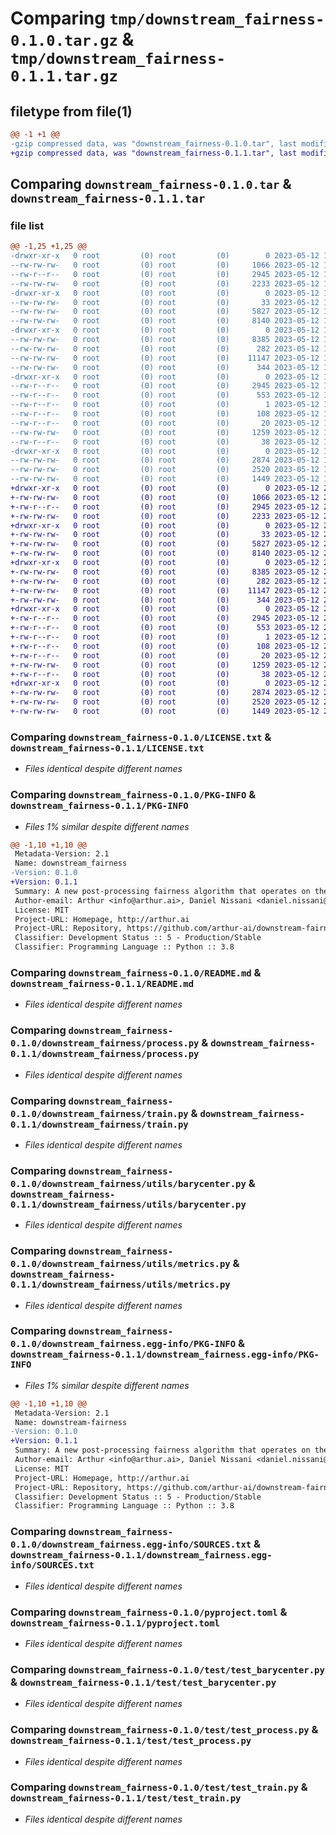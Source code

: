 # Comparing `tmp/downstream_fairness-0.1.0.tar.gz` & `tmp/downstream_fairness-0.1.1.tar.gz`

## filetype from file(1)

```diff
@@ -1 +1 @@
-gzip compressed data, was "downstream_fairness-0.1.0.tar", last modified: Fri May 12 15:45:06 2023, max compression
+gzip compressed data, was "downstream_fairness-0.1.1.tar", last modified: Fri May 12 20:22:42 2023, max compression
```

## Comparing `downstream_fairness-0.1.0.tar` & `downstream_fairness-0.1.1.tar`

### file list

```diff
@@ -1,25 +1,25 @@
-drwxr-xr-x   0 root         (0) root         (0)        0 2023-05-12 15:45:06.531467 downstream_fairness-0.1.0/
--rw-rw-rw-   0 root         (0) root         (0)     1066 2023-05-12 15:44:46.000000 downstream_fairness-0.1.0/LICENSE.txt
--rw-r--r--   0 root         (0) root         (0)     2945 2023-05-12 15:45:06.531467 downstream_fairness-0.1.0/PKG-INFO
--rw-rw-rw-   0 root         (0) root         (0)     2233 2023-05-12 15:44:46.000000 downstream_fairness-0.1.0/README.md
-drwxr-xr-x   0 root         (0) root         (0)        0 2023-05-12 15:45:06.526467 downstream_fairness-0.1.0/downstream_fairness/
--rw-rw-rw-   0 root         (0) root         (0)       33 2023-05-12 15:44:46.000000 downstream_fairness-0.1.0/downstream_fairness/__init__.py
--rw-rw-rw-   0 root         (0) root         (0)     5827 2023-05-12 15:44:46.000000 downstream_fairness-0.1.0/downstream_fairness/process.py
--rw-rw-rw-   0 root         (0) root         (0)     8140 2023-05-12 15:44:46.000000 downstream_fairness-0.1.0/downstream_fairness/train.py
-drwxr-xr-x   0 root         (0) root         (0)        0 2023-05-12 15:45:06.529467 downstream_fairness-0.1.0/downstream_fairness/utils/
--rw-rw-rw-   0 root         (0) root         (0)     8385 2023-05-12 15:44:46.000000 downstream_fairness-0.1.0/downstream_fairness/utils/barycenter.py
--rw-rw-rw-   0 root         (0) root         (0)      282 2023-05-12 15:44:46.000000 downstream_fairness-0.1.0/downstream_fairness/utils/constants.py
--rw-rw-rw-   0 root         (0) root         (0)    11147 2023-05-12 15:44:46.000000 downstream_fairness-0.1.0/downstream_fairness/utils/metrics.py
--rw-rw-rw-   0 root         (0) root         (0)      344 2023-05-12 15:44:46.000000 downstream_fairness-0.1.0/downstream_fairness/version.py
-drwxr-xr-x   0 root         (0) root         (0)        0 2023-05-12 15:45:06.528467 downstream_fairness-0.1.0/downstream_fairness.egg-info/
--rw-r--r--   0 root         (0) root         (0)     2945 2023-05-12 15:45:06.000000 downstream_fairness-0.1.0/downstream_fairness.egg-info/PKG-INFO
--rw-r--r--   0 root         (0) root         (0)      553 2023-05-12 15:45:06.000000 downstream_fairness-0.1.0/downstream_fairness.egg-info/SOURCES.txt
--rw-r--r--   0 root         (0) root         (0)        1 2023-05-12 15:45:06.000000 downstream_fairness-0.1.0/downstream_fairness.egg-info/dependency_links.txt
--rw-r--r--   0 root         (0) root         (0)      108 2023-05-12 15:45:06.000000 downstream_fairness-0.1.0/downstream_fairness.egg-info/requires.txt
--rw-r--r--   0 root         (0) root         (0)       20 2023-05-12 15:45:06.000000 downstream_fairness-0.1.0/downstream_fairness.egg-info/top_level.txt
--rw-rw-rw-   0 root         (0) root         (0)     1259 2023-05-12 15:44:46.000000 downstream_fairness-0.1.0/pyproject.toml
--rw-r--r--   0 root         (0) root         (0)       38 2023-05-12 15:45:06.531467 downstream_fairness-0.1.0/setup.cfg
-drwxr-xr-x   0 root         (0) root         (0)        0 2023-05-12 15:45:06.530467 downstream_fairness-0.1.0/test/
--rw-rw-rw-   0 root         (0) root         (0)     2874 2023-05-12 15:44:46.000000 downstream_fairness-0.1.0/test/test_barycenter.py
--rw-rw-rw-   0 root         (0) root         (0)     2520 2023-05-12 15:44:46.000000 downstream_fairness-0.1.0/test/test_process.py
--rw-rw-rw-   0 root         (0) root         (0)     1449 2023-05-12 15:44:46.000000 downstream_fairness-0.1.0/test/test_train.py
+drwxr-xr-x   0 root         (0) root         (0)        0 2023-05-12 20:22:42.017904 downstream_fairness-0.1.1/
+-rw-rw-rw-   0 root         (0) root         (0)     1066 2023-05-12 20:22:24.000000 downstream_fairness-0.1.1/LICENSE.txt
+-rw-r--r--   0 root         (0) root         (0)     2945 2023-05-12 20:22:42.017904 downstream_fairness-0.1.1/PKG-INFO
+-rw-rw-rw-   0 root         (0) root         (0)     2233 2023-05-12 20:22:24.000000 downstream_fairness-0.1.1/README.md
+drwxr-xr-x   0 root         (0) root         (0)        0 2023-05-12 20:22:42.012904 downstream_fairness-0.1.1/downstream_fairness/
+-rw-rw-rw-   0 root         (0) root         (0)       33 2023-05-12 20:22:24.000000 downstream_fairness-0.1.1/downstream_fairness/__init__.py
+-rw-rw-rw-   0 root         (0) root         (0)     5827 2023-05-12 20:22:24.000000 downstream_fairness-0.1.1/downstream_fairness/process.py
+-rw-rw-rw-   0 root         (0) root         (0)     8140 2023-05-12 20:22:24.000000 downstream_fairness-0.1.1/downstream_fairness/train.py
+drwxr-xr-x   0 root         (0) root         (0)        0 2023-05-12 20:22:42.015904 downstream_fairness-0.1.1/downstream_fairness/utils/
+-rw-rw-rw-   0 root         (0) root         (0)     8385 2023-05-12 20:22:24.000000 downstream_fairness-0.1.1/downstream_fairness/utils/barycenter.py
+-rw-rw-rw-   0 root         (0) root         (0)      282 2023-05-12 20:22:24.000000 downstream_fairness-0.1.1/downstream_fairness/utils/constants.py
+-rw-rw-rw-   0 root         (0) root         (0)    11147 2023-05-12 20:22:24.000000 downstream_fairness-0.1.1/downstream_fairness/utils/metrics.py
+-rw-rw-rw-   0 root         (0) root         (0)      344 2023-05-12 20:22:24.000000 downstream_fairness-0.1.1/downstream_fairness/version.py
+drwxr-xr-x   0 root         (0) root         (0)        0 2023-05-12 20:22:42.014904 downstream_fairness-0.1.1/downstream_fairness.egg-info/
+-rw-r--r--   0 root         (0) root         (0)     2945 2023-05-12 20:22:41.000000 downstream_fairness-0.1.1/downstream_fairness.egg-info/PKG-INFO
+-rw-r--r--   0 root         (0) root         (0)      553 2023-05-12 20:22:42.000000 downstream_fairness-0.1.1/downstream_fairness.egg-info/SOURCES.txt
+-rw-r--r--   0 root         (0) root         (0)        1 2023-05-12 20:22:41.000000 downstream_fairness-0.1.1/downstream_fairness.egg-info/dependency_links.txt
+-rw-r--r--   0 root         (0) root         (0)      108 2023-05-12 20:22:41.000000 downstream_fairness-0.1.1/downstream_fairness.egg-info/requires.txt
+-rw-r--r--   0 root         (0) root         (0)       20 2023-05-12 20:22:41.000000 downstream_fairness-0.1.1/downstream_fairness.egg-info/top_level.txt
+-rw-rw-rw-   0 root         (0) root         (0)     1259 2023-05-12 20:22:24.000000 downstream_fairness-0.1.1/pyproject.toml
+-rw-r--r--   0 root         (0) root         (0)       38 2023-05-12 20:22:42.017904 downstream_fairness-0.1.1/setup.cfg
+drwxr-xr-x   0 root         (0) root         (0)        0 2023-05-12 20:22:42.017904 downstream_fairness-0.1.1/test/
+-rw-rw-rw-   0 root         (0) root         (0)     2874 2023-05-12 20:22:24.000000 downstream_fairness-0.1.1/test/test_barycenter.py
+-rw-rw-rw-   0 root         (0) root         (0)     2520 2023-05-12 20:22:24.000000 downstream_fairness-0.1.1/test/test_process.py
+-rw-rw-rw-   0 root         (0) root         (0)     1449 2023-05-12 20:22:24.000000 downstream_fairness-0.1.1/test/test_train.py
```

### Comparing `downstream_fairness-0.1.0/LICENSE.txt` & `downstream_fairness-0.1.1/LICENSE.txt`

 * *Files identical despite different names*

### Comparing `downstream_fairness-0.1.0/PKG-INFO` & `downstream_fairness-0.1.1/PKG-INFO`

 * *Files 1% similar despite different names*

```diff
@@ -1,10 +1,10 @@
 Metadata-Version: 2.1
 Name: downstream_fairness
-Version: 0.1.0
+Version: 0.1.1
 Summary: A new post-processing fairness algorithm that operates on the output probabilities of a binary classifier
 Author-email: Arthur <info@arthur.ai>, Daniel Nissani <daniel.nissani@arthur.ai>
 License: MIT
 Project-URL: Homepage, http://arthur.ai
 Project-URL: Repository, https://github.com/arthur-ai/downstream-fairness
 Classifier: Development Status :: 5 - Production/Stable
 Classifier: Programming Language :: Python :: 3.8
```

### Comparing `downstream_fairness-0.1.0/README.md` & `downstream_fairness-0.1.1/README.md`

 * *Files identical despite different names*

### Comparing `downstream_fairness-0.1.0/downstream_fairness/process.py` & `downstream_fairness-0.1.1/downstream_fairness/process.py`

 * *Files identical despite different names*

### Comparing `downstream_fairness-0.1.0/downstream_fairness/train.py` & `downstream_fairness-0.1.1/downstream_fairness/train.py`

 * *Files identical despite different names*

### Comparing `downstream_fairness-0.1.0/downstream_fairness/utils/barycenter.py` & `downstream_fairness-0.1.1/downstream_fairness/utils/barycenter.py`

 * *Files identical despite different names*

### Comparing `downstream_fairness-0.1.0/downstream_fairness/utils/metrics.py` & `downstream_fairness-0.1.1/downstream_fairness/utils/metrics.py`

 * *Files identical despite different names*

### Comparing `downstream_fairness-0.1.0/downstream_fairness.egg-info/PKG-INFO` & `downstream_fairness-0.1.1/downstream_fairness.egg-info/PKG-INFO`

 * *Files 1% similar despite different names*

```diff
@@ -1,10 +1,10 @@
 Metadata-Version: 2.1
 Name: downstream-fairness
-Version: 0.1.0
+Version: 0.1.1
 Summary: A new post-processing fairness algorithm that operates on the output probabilities of a binary classifier
 Author-email: Arthur <info@arthur.ai>, Daniel Nissani <daniel.nissani@arthur.ai>
 License: MIT
 Project-URL: Homepage, http://arthur.ai
 Project-URL: Repository, https://github.com/arthur-ai/downstream-fairness
 Classifier: Development Status :: 5 - Production/Stable
 Classifier: Programming Language :: Python :: 3.8
```

### Comparing `downstream_fairness-0.1.0/downstream_fairness.egg-info/SOURCES.txt` & `downstream_fairness-0.1.1/downstream_fairness.egg-info/SOURCES.txt`

 * *Files identical despite different names*

### Comparing `downstream_fairness-0.1.0/pyproject.toml` & `downstream_fairness-0.1.1/pyproject.toml`

 * *Files identical despite different names*

### Comparing `downstream_fairness-0.1.0/test/test_barycenter.py` & `downstream_fairness-0.1.1/test/test_barycenter.py`

 * *Files identical despite different names*

### Comparing `downstream_fairness-0.1.0/test/test_process.py` & `downstream_fairness-0.1.1/test/test_process.py`

 * *Files identical despite different names*

### Comparing `downstream_fairness-0.1.0/test/test_train.py` & `downstream_fairness-0.1.1/test/test_train.py`

 * *Files identical despite different names*

